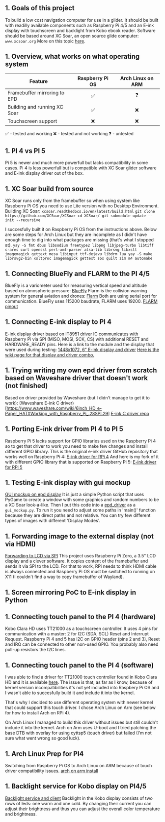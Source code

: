 ## 1. Goals of this project
To build a low cost navigation computer for use in a glider.
It should be built with readilly available components such as Raspberry Pi 4/5 and an E-ink display with touchscreen and backlight from Kobo ebook reader.
Software should be based around XC Soar, an open source glide computer:
`www.xcsoar.org`
More on this topic [here](20250123_glider_prototype_1.md).

## 1. Overview, what works on what operating system
| Feature                      | Raspberry Pi OS | Arch Linux on ARM |
| --------                     | :-----------:   | :-----------:     |
| Framebuffer mirroring to EPD |       ✅        |       ❓          |
| Building and running XC Soar |       ✅        |        ❌         |
| Touchscreen support          |       ❌        |        ❌         |

✅ - tested and working
❌ - tested and not working
❓ - untested

## 1. PI 4 vs PI 5
Pi 5 is newer and much more powerfull but lacks compatibility in some cases. Pi 4 is less powerfull but is compatible with XC Soar glider software and E-ink display driver out of the box.

## 1. XC Soar build from source
XC Soar runs only from the framebuffer so when using system like Raspberry Pi OS you need to use Lite version with no Desktop Environment.
Building XC Soar:
`xcsoar.readthedocs.io/en/latest/build.html`
`
git clone https://github.com/XCSoar/XCSoar
cd XCSoar/
git submodule update --init --recursive
`

I succesfully built it on Raspberry Pi OS from the instructions above. Below are some steps for Arch Linux but they are incomplete as I didn't have enough time to dig into what packages are missing (that's what I stopped at).
`
yay -S fmt dbus libsodium freetype2 libpng libjpeg-turbo libtiff c-ares curl openssl perl-xml-parser alsa-lib librsvg libxslt imagemagick gettext mesa libinput ttf-dejavu libdrm lua
yay -S make librsvg2-bin xsltproc imagemagick gettext sox quilt zim m4 automake
`

## 1. Connecting BlueFly and FLARM to the PI 4/5
BlueFly is a variometer used for measuring vertical speed and altitude based on atmospheric pressure: [BlueFly](https://www.blueflyvario.com/)
Flarm is the collision warning system for general aviation and drones: [Flarm](https://www.flarm.com/en/)
Both are using serial port for communication.
BlueFly uses 115200 baudrate, FLARM uses 19200.
[FLARM pinout](202501114_flarm_pinout_1.md)

## 1. Connecting E-ink display to PI 4
E-ink display driver based on IT8951 driver IC communicates with Raspberry Pi via SPI (MISO, MOSI, SCK, CS) with additional RESET and HARDWARE_READY pins.
Here is a link to the module and the display that were used during testing:
[1448x1072, 6" E-ink display and driver](https://www.waveshare.com/product/displays/e-paper/epaper-1/6inch-hd-e-paper-hat.htm)
[Here is the wiki page for that display and driver combo.](https://www.waveshare.com/wiki/6inch_e-Paper_HAT)

## 1. Trying writing my own epd driver from scratch based on Waveshare driver that doesn't work (not finished)
Based on driver provided by Waveshare (but I didn't manage to get it to work):
(Waveshare E-ink C driver)[https://www.waveshare.com/wiki/6inch_HD_e-Paper_HAT#Working_with_Raspberry_Pi_.28SPI.29]
[E-ink C driver repo](https://bitbucket.org/mindsailors/it8951e_c_driver/src/main/)

## 1. Porting E-ink driver from PI 4 to PI 5
Raspberry Pi 5 lacks support for GPIO libraries used on the Raspberry Pi 4 so to get that driver to work you need to make few changes and install different GPIO library.
This is the original e-ink driver GitHub repository that works well on Raspberry Pi 4:
[E-ink driver for RPi 4](https://github.com/GregDMeyer/IT8951)
And here is my fork of it with different GPIO library that is supported on Raspberry Pi 5:
[E-ink driver for RPi 5](https://bitbucket.org/mindsailors/it8951_epd_driver/src/master/)

## 1. Testing E-ink display with gui mockup
[GUI mockup on epd display](https://bitbucket.org/mindsailors/epd_gui_mockup/src/master/)
It is just a simple Python script that uses PyGame to create a window with some graphics and random numbers to be a XC Soar look-a-like.
Then I put this code into a [epd_driver](https://bitbucket.org/mindsailors/it8951_epd_driver/src/master/) as a `gui_mockup.py`. To run it you need to adjust some paths in 'main()' function because they are direct paths and not relative. You can try few different types of images with different 'Display Modes'.

## 1. Forwarding image to the external display (not via HDMI)
[Forwarding to LCD via SPI](https://noamzeise.com/2024/07/05/mini-monitor.html)
This project uses Raspberry Pi Zero, a 3.5" LCD display and a clever software. It copies content of the framebuffer and sends it via SPI to the LCD. For that to work, RPi needs to think HDMI cable is always connected and Raspberry Pi OS must be switched to running on X11 (I couldn't find a way to copy framebuffer of Wayland).

## 1. Screen mirroring PoC to E-ink display in Python


## 1. Connecting touch panel to the PI 4 (hardware)
Kobo Clara HD uses TT21000 as a touchscreen controller. It uses 4 pins for communication with a master: 2 for I2C (SDA, SCL) Reset and Interrupt Request. Raspberry Pi 4 and 5 has I2C on GPIO header (pins 2 and 3), Reset and IRQ can be connected to other non-used GPIO. You probably also need pull-up resistors the I2C lines.

## 1. Connecting touch panel to the PI 4 (software)
I was able to find a driver for TT21000 touch controller found in Kobo Clara HD and it is available [here](https://git.kernel.org/pub/scm/linux/kernel/git/stable/linux.git/tree/drivers/input/touchscreen/cyttsp5.c?h=v6.14.4).
The issue is that, as far as I know, because of kernel version incompatibilities it's not yet included into Raspbery Pi OS and I wasn't able to succesfully build it and include it into the kernel.

That's why I decided to use different operating system with newer kernel that could support this touch driver. I chose Arch Linux on Arm (see below for how to install Arch on RPi 4).

On Arch Linux I managed to build this driver without issues but still couldn't include it into the kernel. Arch on Arm uses U-boot and I tried patching the base DTB with overlay for using cyttsp5 (touch driver) but failed (I'm not sure what went wrong so good luck).

## 1. Arch Linux Prep for PI4
Switching from Raspberry Pi OS to Arch Linux on ARM because of touch driver compatibility issues.
[arch on arm install](20250514_arch_on_arm_install.md)

## 1. Backlight service for Kobo display on PI4/5
[Backlight service and client](https://bitbucket.org/mindsailors/backlight_server_client/src/master/)
Backlight in the Kobo display consists of two rows of leds: one warm and one cold. By changing their current you can adjust their brightness and thus you can adjust the overall color temperature and brightness.